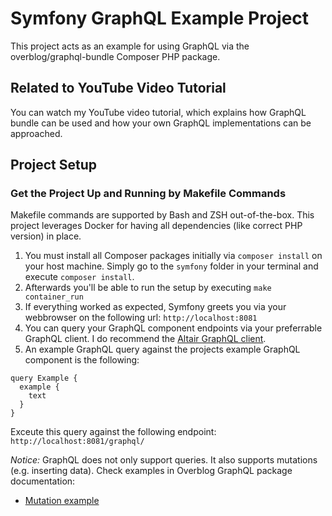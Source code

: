 # Symfony GraphQL Example Project

This project acts as an example for using GraphQL via the overblog/graphql-bundle Composer PHP package.

## Related to YouTube Video Tutorial
You can watch my YouTube video tutorial, which explains how GraphQL bundle can be used and how your own GraphQL
implementations can be approached.

## Project Setup

### Get the Project Up and Running by Makefile Commands
Makefile commands are supported by Bash and ZSH out-of-the-box. This project leverages Docker for having all
dependencies (like correct PHP version) in place.

1. You must install all Composer packages initially via `composer install` on your host machine. Simply go to the 
`symfony` folder in your terminal and execute `composer install`.
2. Afterwards you'll be able to run the setup by executing `make container_run`
3. If everything worked as expected, Symfony greets you via your webbrowser on the following url: `http://localhost:8081`
4. You can query your GraphQL component endpoints via your preferrable GraphQL client. I do recommend the 
[Altair GraphQL client](https://altairgraphql.dev/).
5. An example GraphQL query against the projects example GraphQL component is the following:
```
query Example {
  example {
    text
  }
}
```
Exceute this query against the following endpoint: `http://localhost:8081/graphql/`

_Notice:_ GraphQL does not only support queries. It also supports mutations (e.g. inserting data). Check examples 
in Overblog GraphQL package documentation:
* [Mutation example](https://github.com/overblog/GraphQLBundle/blob/master/docs/definitions/mutation.md)
